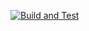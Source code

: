 [![Build and Test](https://github.com/dinocom33/Student-Registry-App/actions/workflows/build_and_test.yml/badge.svg)](https://github.com/dinocom33/Student-Registry-App/actions/workflows/build_and_test.yml)
